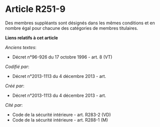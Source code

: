 # Article R251-9

Des membres suppléants sont désignés dans les mêmes conditions et en nombre égal pour chacune des catégories de membres
titulaires.

**Liens relatifs à cet article**

_Anciens textes_:

  - Décret n°96-926 du 17 octobre 1996 - art. 8 (VT)

_Codifié par_:

  - Décret n°2013-1113 du 4 décembre 2013 - art.

_Créé par_:

  - Décret n°2013-1113 du 4 décembre 2013 - art.

_Cité par_:

  - Code de la sécurité intérieure - art. R283-2 (VD)
  - Code de la sécurité intérieure - art. R288-1 (M)
